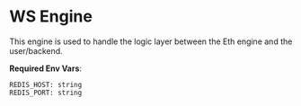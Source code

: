 # WS Engine

This engine is used to handle the logic layer between the Eth engine and the user/backend.

**Required Env Vars**:

```env
REDIS_HOST: string
REDIS_PORT: string
```
